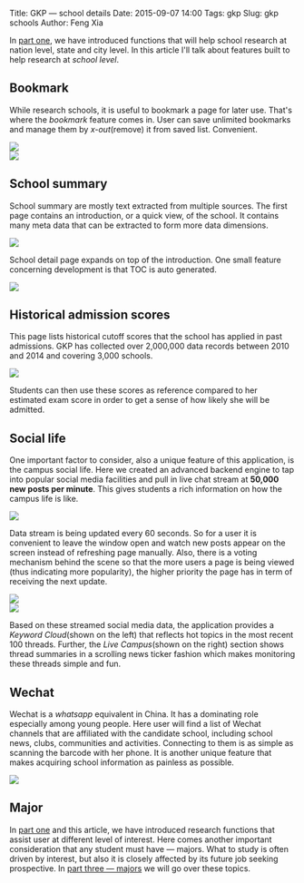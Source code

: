 Title: GKP &mdash; school details
Date: 2015-09-07 14:00
Tags: gkp
Slug: gkp schools
Author: Feng Xia

In [part one]({filename}/workspace/gkp/introduction.md), we have
introduced functions that will help school
research at nation level, state and city level. In this article
I'll talk about features built to help research at _school level_.

## Bookmark

While research schools, it is useful to bookmark a page for later use. That's
where the _bookmark_ feature comes in. User can save unlimited bookmarks
and manage them by _x-out_(remove) it from saved list. Convenient.

<div class="row">
    <div class="col-md-6">
    <img class="img-responsive center-block" src="images/gkp_9.png" />
    </div><div class="col-md-6">
    <img class="img-responsive center-block" src="images/gkp_10.png" />
    </div>
</div>

## School summary

School summary are mostly text extracted from multiple sources.
The first page contains an introduction, or a quick view, of the school.
It contains many meta data that can be extracted to form
more data dimensions.

<div class="row">
    <img class="img-responsive center-block" src="images/gkp_11.png"/>
</div>

School detail page expands on top of the introduction. One small feature
concerning development is that TOC is auto generated.

<div class="row">
    <img class="img-responsive center-block" src="images/gkp_12.png"/>
</div>

## Historical admission scores

This page lists historical cutoff scores that the school has applied
in past admissions. GKP has collected over 2,000,000 data records
between 2010 and 2014 and covering 3,000 schools.

<div class="row">
    <img class="img-responsive center-block" src="images/gkp_13.png"/>
</div>

Students can then use these scores as reference compared
to her estimated exam score in order to get a sense of how likely she
will be admitted.

## Social life

One important factor to consider, also a unique feature
of this application, is the campus social life. Here we
created an advanced backend engine to tap into
popular social media facilities and pull in live chat stream at
**50,000 new posts per minute**. This
gives students a rich information on how the campus life is like.

<div class="row">
    <img class="img-responsive center-block" src="images/gkp_14.png"/>
</div>

Data stream is being updated every 60 seconds. So for a user
it is convenient to leave the window open and watch new posts appear on
the screen instead of refreshing page manually.
Also, there is a voting mechanism behind the scene so that the more
users a page is being viewed (thus indicating more popularity),
the higher priority the page has in term of  receiving the next update.

<div class="row">
    <div class="col-md-6">
    <img class="img-responsive center-block" src="images/gkp_15.png"/>
    </div><div class="col-md-6">
    <img class="img-responsive center-block" src="images/gkp_16.png"/>
    </div>
</div>

Based on these streamed social media data, the application
provides a _Keyword Cloud_(shown on the left)
that reflects hot topics in the most recent 100 threads.
Further, the _Live Campus_(shown on the right) section shows thread
summaries in a scrolling news ticker fashion which makes monitoring
these threads simple and fun.

## Wechat

Wechat is a _whatsapp_ equivalent in China. It has a dominating
role especially among young people. Here
user will find a list of Wechat channels
that are affiliated with the candidate school, including
school news, clubs, communities and activities. Connecting to them is as simple
as scanning the barcode with her phone. It is another
unique feature that makes acquiring school information as painless as possible.

<div class="row">
    <img class="img-responsive center-block" src="images/gkp_17.png"/>
</div>

## Major

In [part one]({filename}/workspace/gkp/introduction.md) and this article,
we have introduced research functions that assist user at different level
of interest. Here comes another important consideration that any
student must have &mdash; majors.
What to study is often driven by interest, but also it is
closely affected by its future job seeking prospective. In
[part three &mdash; majors]({filename}/workspace/gkp/majors.md) we will go over
these topics.
